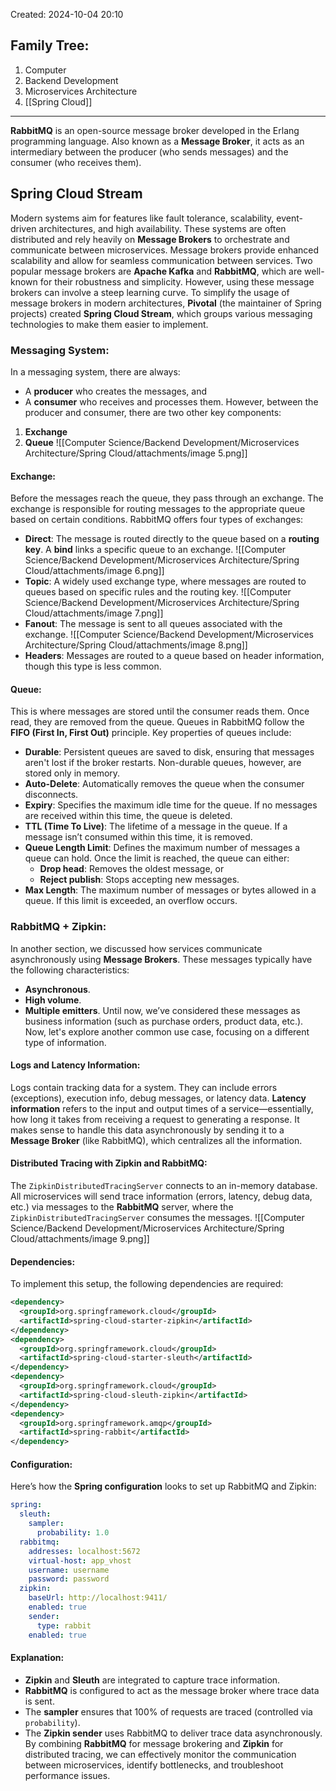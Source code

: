 Created: 2024-10-04 20:10
## Family Tree:
1. Computer
2. Backend Development
3. Microservices Architecture
4. [[Spring Cloud]]
-- -
**RabbitMQ** is an open-source message broker developed in the Erlang programming language. Also known as a **Message Broker**, it acts as an intermediary between the producer (who sends messages) and the consumer (who receives them).
## Spring Cloud Stream
Modern systems aim for features like fault tolerance, scalability, event-driven architectures, and high availability. These systems are often distributed and rely heavily on **Message Brokers** to orchestrate and communicate between microservices. Message brokers provide enhanced scalability and allow for seamless communication between services.
Two popular message brokers are **Apache Kafka** and **RabbitMQ**, which are well-known for their robustness and simplicity. However, using these message brokers can involve a steep learning curve.
To simplify the usage of message brokers in modern architectures, **Pivotal** (the maintainer of Spring projects) created **Spring Cloud Stream**, which groups various messaging technologies to make them easier to implement.
### Messaging System:
In a messaging system, there are always:
- A **producer** who creates the messages, and
- A **consumer** who receives and processes them.
However, between the producer and consumer, there are two other key components:
1. **Exchange**
2. **Queue**
![[Computer Science/Backend Development/Microservices Architecture/Spring Cloud/attachments/image 5.png]]
#### Exchange:
Before the messages reach the queue, they pass through an exchange. The exchange is responsible for routing messages to the appropriate queue based on certain conditions. RabbitMQ offers four types of exchanges:
- **Direct**: 
  The message is routed directly to the queue based on a **routing key**. A **bind** links a specific queue to an exchange.
  ![[Computer Science/Backend Development/Microservices Architecture/Spring Cloud/attachments/image 6.png]]
- **Topic**: 
  A widely used exchange type, where messages are routed to queues based on specific rules and the routing key.
  ![[Computer Science/Backend Development/Microservices Architecture/Spring Cloud/attachments/image 7.png]]
- **Fanout**: 
  The message is sent to all queues associated with the exchange.
  ![[Computer Science/Backend Development/Microservices Architecture/Spring Cloud/attachments/image 8.png]]
- **Headers**: 
  Messages are routed to a queue based on header information, though this type is less common.
#### Queue:
This is where messages are stored until the consumer reads them. Once read, they are removed from the queue. Queues in RabbitMQ follow the **FIFO (First In, First Out)** principle. Key properties of queues include:
- **Durable**: 
  Persistent queues are saved to disk, ensuring that messages aren't lost if the broker restarts. Non-durable queues, however, are stored only in memory.
- **Auto-Delete**: 
  Automatically removes the queue when the consumer disconnects.
- **Expiry**: 
  Specifies the maximum idle time for the queue. If no messages are received within this time, the queue is deleted.
- **TTL (Time To Live)**: 
  The lifetime of a message in the queue. If a message isn’t consumed within this time, it is removed.
- **Queue Length Limit**: 
  Defines the maximum number of messages a queue can hold. Once the limit is reached, the queue can either:
    - **Drop head**: Removes the oldest message, or
    - **Reject publish**: Stops accepting new messages.
- **Max Length**: 
  The maximum number of messages or bytes allowed in a queue. If this limit is exceeded, an overflow occurs.
### RabbitMQ + Zipkin:
In another section, we discussed how services communicate asynchronously using **Message Brokers**. These messages typically have the following characteristics:
- **Asynchronous**.
- **High volume**.
- **Multiple emitters**.
Until now, we’ve considered these messages as business information (such as purchase orders, product data, etc.). Now, let's explore another common use case, focusing on a different type of information.
#### Logs and Latency Information:
Logs contain tracking data for a system. They can include errors (exceptions), execution info, debug messages, or latency data. **Latency information** refers to the input and output times of a service—essentially, how long it takes from receiving a request to generating a response. It makes sense to handle this data asynchronously by sending it to a **Message Broker** (like RabbitMQ), which centralizes all the information.
#### Distributed Tracing with Zipkin and RabbitMQ:
The `ZipkinDistributedTracingServer` connects to an in-memory database. All microservices will send trace information (errors, latency, debug data, etc.) via messages to the **RabbitMQ** server, where the `ZipkinDistributedTracingServer` consumes the messages.
![[Computer Science/Backend Development/Microservices Architecture/Spring Cloud/attachments/image 9.png]]
#### Dependencies:
To implement this setup, the following dependencies are required:
```xml
<dependency>
  <groupId>org.springframework.cloud</groupId>
  <artifactId>spring-cloud-starter-zipkin</artifactId>
</dependency>
<dependency>
  <groupId>org.springframework.cloud</groupId>
  <artifactId>spring-cloud-starter-sleuth</artifactId>
</dependency>
<dependency>
  <groupId>org.springframework.cloud</groupId>
  <artifactId>spring-cloud-sleuth-zipkin</artifactId>
</dependency>
<dependency>
  <groupId>org.springframework.amqp</groupId>
  <artifactId>spring-rabbit</artifactId>
</dependency>
```
#### Configuration:
Here’s how the **Spring configuration** looks to set up RabbitMQ and Zipkin:
```yml
spring:
  sleuth:
    sampler:
      probability: 1.0
  rabbitmq:
    addresses: localhost:5672
    virtual-host: app_vhost
    username: username
    password: password
  zipkin:
    baseUrl: http://localhost:9411/
    enabled: true
    sender:
      type: rabbit
    enabled: true
```
#### Explanation:
- **Zipkin** and **Sleuth** are integrated to capture trace information.
- **RabbitMQ** is configured to act as the message broker where trace data is sent.
- The **sampler** ensures that 100% of requests are traced (controlled via `probability`).
- The **Zipkin sender** uses RabbitMQ to deliver trace data asynchronously.
By combining **RabbitMQ** for message brokering and **Zipkin** for distributed tracing, we can effectively monitor the communication between microservices, identify bottlenecks, and troubleshoot performance issues.